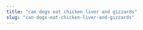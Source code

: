 ```yaml
---
title: "can dogs eat chicken liver and gizzards"
slug: "can-dogs-eat-chicken-liver-and-gizzards"
---
```


